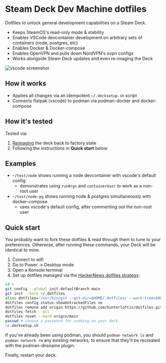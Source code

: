 # Steam Deck Dev Machine dotfiles

Dotfiles to unlock general development capabilities on a Steam Deck.

- Keeps SteamOS's read-only mode & stability
- Enables VSCode devcontainer development on arbitrary sets of containers (node, postgres, etc)
- Enables Docker & Docker-compose
- Enables OpenVPN and pulls down NordVPN's ovpn configs
- Works alongside Steam Deck updates and even re-imaging the Deck

![vscode screenshot](https://user-images.githubusercontent.com/364501/184961092-15530648-1ade-4923-bda9-ab3a5cc4a437.png)

## How it works

- Applies all changes via an idempotent `~/.decksetup.sh` script
- Connects flatpak (vscode) to podman via podman-docker and docker-compose

## How it's tested

Tested via:

1. [Reimaging](https://help.steampowered.com/en/faqs/view/1B71-EDF2-EB6D-2BB3) the deck back to factory state
2. Following the instructions in **Quick start** below

## Examples

- `~/test/node` shows running a node devcontainer with vscode's default config
  - demonstrates using `runArgs` and `containerUser` to work as a non-root user
- `~/test/node-pg` shows running node & postgres simultaneously with docker-compose
  - uses vscode's default config, after commenting out the non-root user

## Quick start

You probably want to fork these dotfiles & read through them to tune to your preferences.
Otherwise, after running these commands, your Deck will be identical to mine.

1. Connect to wifi
2. Go to Power -> Desktop mode
3. Open a Konsole terminal
4. Set up dotfiles managed via the [HackerNews dotfiles strategy](https://news.ycombinator.com/item?id=11070797):

```bash
cd ~
git config --global init.defaultBranch main
git init --bare ~/.dotfiles
alias dotfiles='/usr/bin/git --git-dir=$HOME/.dotfiles/ --work-tree=$HOME'
dotfiles config status.showUntrackedFiles no
dotfiles remote add origin https://github.com/hunterloftis/dotfiles.git
dotfiles fetch --all
dotfiles reset --hard origin/main
passwd # choose a password for sudoing on your deck
~/.decksetup.sh
```

If you've already been using podman,
you should `podman network ls` and `podman network rm` any
existing networks, to ensure that they'll be recreated with the podman-dnsname plugin.

Finally, restart your deck.
